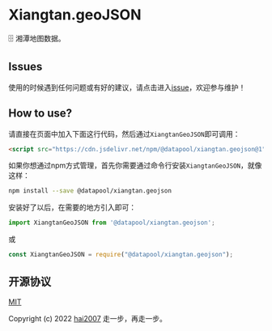 # Xiangtan.geoJSON
🗄️ 湘潭地图数据。

## Issues
使用的时候遇到任何问题或有好的建议，请点击进入[issue](https://github.com/hai2007/datapool/issues)，欢迎参与维护！

## How to use?

请直接在页面中加入下面这行代码，然后通过```XiangtanGeoJSON```即可调用：

```html
<script src="https://cdn.jsdelivr.net/npm/@datapool/xiangtan.geojson@1"></script>
```

如果你想通过npm方式管理，首先你需要通过命令行安装``````XiangtanGeoJSON``````，就像这样：

```bash
npm install --save @datapool/xiangtan.geojson
```

安装好了以后，在需要的地方引入即可：

```js
import XiangtanGeoJSON from '@datapool/xiangtan.geojson';
```

或

```js
const XiangtanGeoJSON = require("@datapool/xiangtan.geojson");
```

开源协议
---------------------------------------
[MIT](https://github.com/hai2007/datapool/blob/master/LICENSE)

Copyright (c) 2022 [hai2007](https://hai2007.gitee.io/sweethome/) 走一步，再走一步。
